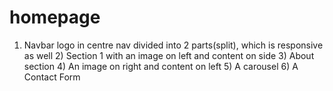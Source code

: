 # homepage
 1) Navbar logo in centre nav divided into 2 parts(split), which is responsive as well 2) Section 1 with an image on left and content on side  3) About section  4) An image on right and content on left  5) A carousel  6) A Contact Form
